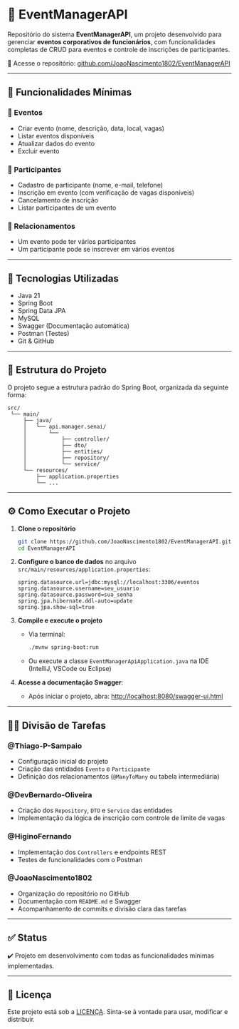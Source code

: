 # 📅 EventManagerAPI

Repositório do sistema **EventManagerAPI**, um projeto desenvolvido para gerenciar **eventos corporativos de funcionários**, com funcionalidades completas de CRUD para eventos e controle de inscrições de participantes.

🔗 Acesse o repositório: [github.com/JoaoNascimento1802/EventManagerAPI](https://github.com/JoaoNascimento1802/EventManagerAPI)

---

## 🚀 Funcionalidades Mínimas

### 📌 Eventos
- Criar evento (nome, descrição, data, local, vagas)
- Listar eventos disponíveis
- Atualizar dados do evento
- Excluir evento

### 👥 Participantes
- Cadastro de participante (nome, e-mail, telefone)
- Inscrição em evento (com verificação de vagas disponíveis)
- Cancelamento de inscrição
- Listar participantes de um evento

### 🔄 Relacionamentos
- Um evento pode ter vários participantes
- Um participante pode se inscrever em vários eventos

---

## 🧠 Tecnologias Utilizadas

- Java 21
- Spring Boot
- Spring Data JPA
- MySQL
- Swagger (Documentação automática)
- Postman (Testes)
- Git & GitHub

---

## 📂 Estrutura do Projeto

O projeto segue a estrutura padrão do Spring Boot, organizada da seguinte forma:

```
src/
 └── main/
     ├── java/
     │   └── api.manager.senai/
     │       └── 
     │           ├── controller/
     │           ├── dto/
     │           ├── entities/
     │           ├── repository/
     │           └── service/
     └── resources/
         ├── application.properties
         └── ...
```

---

## ⚙️ Como Executar o Projeto

1. **Clone o repositório**
   ```bash
   git clone https://github.com/JoaoNascimento1802/EventManagerAPI.git
   cd EventManagerAPI
   ```

2. **Configure o banco de dados** no arquivo `src/main/resources/application.properties`:
   ```properties
   spring.datasource.url=jdbc:mysql://localhost:3306/eventos
   spring.datasource.username=seu_usuario
   spring.datasource.password=sua_senha
   spring.jpa.hibernate.ddl-auto=update
   spring.jpa.show-sql=true
   ```

3. **Compile e execute o projeto**
   - Via terminal:
     ```bash
     ./mvnw spring-boot:run
     ```
   - Ou execute a classe `EventManagerApiApplication.java` na IDE (IntelliJ, VSCode ou Eclipse)

4. **Acesse a documentação Swagger**:
   - Após iniciar o projeto, abra: [http://localhost:8080/swagger-ui.html](http://localhost:8080/swagger-ui.html)

---

## 👨‍💻 Divisão de Tarefas

### @Thiago-P-Sampaio
- Configuração inicial do projeto
- Criação das entidades `Evento` e `Participante`
- Definição dos relacionamentos (`@ManyToMany` ou tabela intermediária)

### @DevBernardo-Oliveira
- Criação dos `Repository`, `DTO` e `Service` das entidades
- Implementação da lógica de inscrição com controle de limite de vagas

### @HiginoFernando
- Implementação dos `Controllers` e endpoints REST
- Testes de funcionalidades com o Postman

### @JoaoNascimento1802
- Organização do repositório no GitHub
- Documentação com `README.md` e Swagger
- Acompanhamento de commits e divisão clara das tarefas

---

## ✅ Status

✔️ Projeto em desenvolvimento com todas as funcionalidades mínimas implementadas.

---

## 📝 Licença

Este projeto está sob a  [LICENÇA](LICENSE.md). Sinta-se à vontade para usar, modificar e distribuir.
